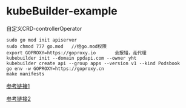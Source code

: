 # kubeBuilder-example
自定义CRD-controllerOperator

```shell
sudo go mod init apiserver
sudo chmod 777 go.mod   //给go.mod权限
export GOPROXY=https://goproxy.io     	会报错，走代理
kubebuilder init --domain ppdapi.com --owner yht
kubebuilder create api --group apps --version v1 --kind Podsbook
go env -w GOPROXY=https://goproxy.cn
make manifests
```

[参考链接1](https://www.cnblogs.com/alisystemsoftware/p/11580202.html)

[参考链接2](https://podsbook.com/posts/kubernetes/operator/#创建一个operator项目)
